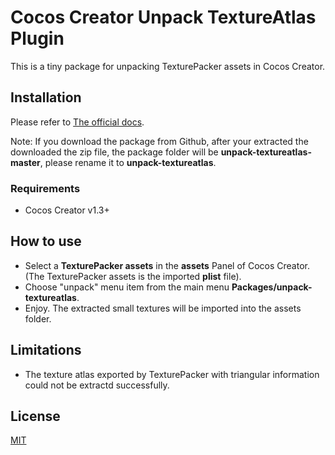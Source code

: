 Cocos Creator Unpack TextureAtlas Plugin
===

This is a tiny package for unpacking TexturePacker assets in Cocos Creator.

## Installation
Please refer to [The official docs](https://github.com/cocos-creator/creator-docs/blob/master/source/en/extension/install-and-share.md ).

Note: If you download the package from Github, after your extracted the downloaded the zip file, the package folder will be **unpack-textureatlas-master**, 
please rename it to **unpack-textureatlas**. 


### Requirements
- Cocos Creator v1.3+

## How to use
- Select a **TexturePacker assets** in the **assets** Panel of Cocos Creator. (The TexturePacker assets is the imported **plist** file).
- Choose "unpack" menu item from the main menu **Packages/unpack-textureatlas**.
- Enjoy. The extracted small textures will be imported into the assets folder.

## Limitations
- The texture atlas exported by TexturePacker with triangular information could not be extractd successfully.

## License
[MIT](./LICENSE)
